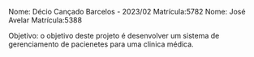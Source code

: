

Nome: Décio Cançado Barcelos - 2023/02
Matrícula:5782
Nome: José Avelar 
Matrícula:5388

Objetivo: o objetivo deste projeto é desenvolver um sistema de gerenciamento de pacienetes para uma clinica médica.
